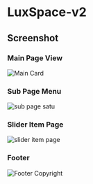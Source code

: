 # LuxSpace-v2
## Screenshot

### Main Page View
![Main Card](https://user-images.githubusercontent.com/111034379/204976161-450c6213-6d9d-4d4f-a148-d8f884d0dc85.png)

### Sub Page Menu
![sub page satu](https://user-images.githubusercontent.com/111034379/204976215-8ff2ed0e-11d0-4f93-ad52-93a84de43f48.png)


### Slider Item Page
![slider item page](https://user-images.githubusercontent.com/111034379/204976247-8901096b-4a00-459e-b77a-bbe12217661e.png)


### Footer
![Footer   Copyright](https://user-images.githubusercontent.com/111034379/204976332-6d5aaad4-ad60-47df-ae26-948bf67e5c4f.png)
